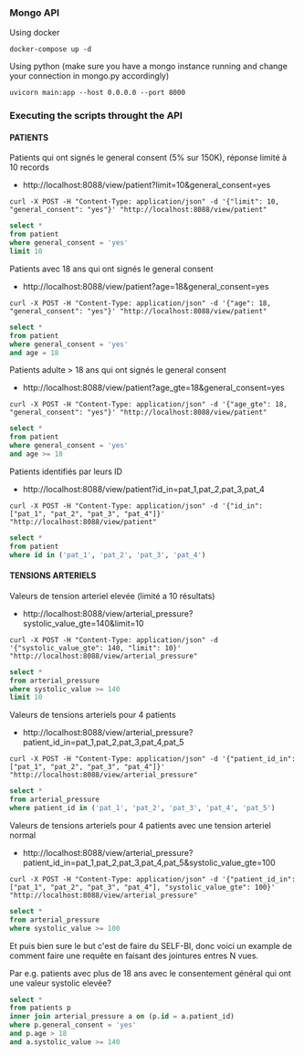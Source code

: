 ### Mongo API 

Using docker
```
docker-compose up -d
```

Using python (make sure you have a mongo instance running and change your connection in mongo.py accordingly)
```
uvicorn main:app --host 0.0.0.0 --port 8000  
```

### Executing the scripts throught the API

#### PATIENTS

Patients qui ont signés le general consent (5% sur 150K), réponse limité à 10 records
* http://localhost:8088/view/patient?limit=10&general_consent=yes

```
curl -X POST -H "Content-Type: application/json" -d '{"limit": 10, "general_consent": "yes"}' "http://localhost:8088/view/patient"
```

```sql
select *
from patient
where general_consent = 'yes'
limit 10
```

Patients avec 18 ans qui ont signés le general consent
* http://localhost:8088/view/patient?age=18&general_consent=yes

```
curl -X POST -H "Content-Type: application/json" -d '{"age": 18, "general_consent": "yes"}' "http://localhost:8088/view/patient"
```

```sql
select *
from patient
where general_consent = 'yes'
and age = 18
```

Patients adulte > 18 ans qui ont signés le general consent 
* http://localhost:8088/view/patient?age_gte=18&general_consent=yes

```
curl -X POST -H "Content-Type: application/json" -d '{"age_gte": 18, "general_consent": "yes"}' "http://localhost:8088/view/patient"
```

```sql
select *
from patient
where general_consent = 'yes'
and age >= 18
```

Patients identifiés par leurs ID
* http://localhost:8088/view/patient?id_in=pat_1,pat_2,pat_3,pat_4

```
curl -X POST -H "Content-Type: application/json" -d '{"id_in": ["pat_1", "pat_2", "pat_3", "pat_4"]}' "http://localhost:8088/view/patient"
```

```sql
select *
from patient
where id in ('pat_1', 'pat_2', 'pat_3', 'pat_4')
```

#### TENSIONS ARTERIELS

Valeurs de tension arteriel elevée (limité a 10 résultats)
* http://localhost:8088/view/arterial_pressure?systolic_value_gte=140&limit=10


```
curl -X POST -H "Content-Type: application/json" -d '{"systolic_value_gte": 140, "limit": 10}' "http://localhost:8088/view/arterial_pressure"
```

```sql
select *
from arterial_pressure
where systolic_value >= 140
limit 10
```

Valeurs de tensions arteriels pour 4 patients
* http://localhost:8088/view/arterial_pressure?patient_id_in=pat_1,pat_2,pat_3,pat_4,pat_5

```
curl -X POST -H "Content-Type: application/json" -d '{"patient_id_in": ["pat_1", "pat_2", "pat_3", "pat_4"]}' "http://localhost:8088/view/arterial_pressure"
```

```sql
select *
from arterial_pressure
where patient_id in ('pat_1', 'pat_2', 'pat_3', 'pat_4', 'pat_5') 
```


Valeurs de tensions arteriels pour 4 patients avec une tension arteriel normal
* http://localhost:8088/view/arterial_pressure?patient_id_in=pat_1,pat_2,pat_3,pat_4,pat_5&systolic_value_gte=100

```
curl -X POST -H "Content-Type: application/json" -d '{"patient_id_in": ["pat_1", "pat_2", "pat_3", "pat_4"], "systolic_value_gte": 100}' "http://localhost:8088/view/arterial_pressure"
```


```sql
select *
from arterial_pressure
where systolic_value >= 100
```

Et puis bien sure le but c'est de faire du SELF-BI, donc voici un example
de comment faire une requête en faisant des jointures entres N vues.

Par e.g. patients avec plus de 18 ans avec le consentement général qui ont une valeur systolic elevée?

```sql
select *
from patients p
inner join arterial_pressure a on (p.id = a.patient_id)
where p.general_consent = 'yes'
and p.age > 18
and a.systolic_value >= 140
```


